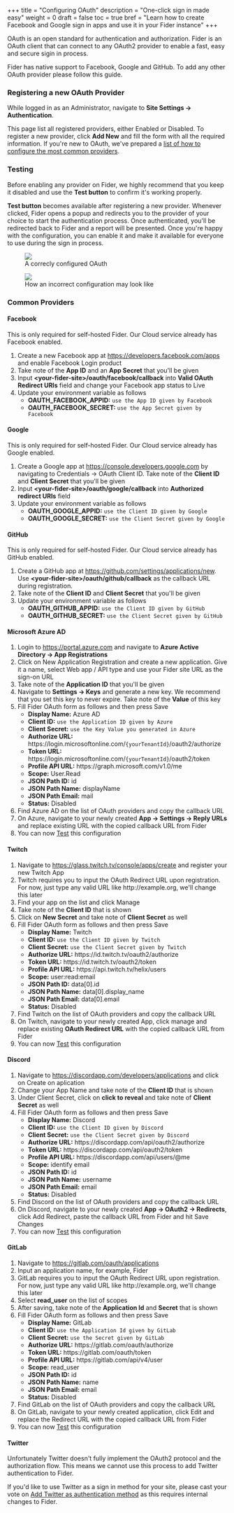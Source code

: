 +++
title = "Configuring OAuth"
description = "One-click sign in made easy"
weight = 0
draft = false
toc = true
bref = "Learn how to create Facebook and Google sign in apps and use it in your Fider instance"
+++

OAuth is an open standard for authentication and authorization. Fider is an OAuth client that can connect to any OAuth2 provider to enable a fast, easy and secure sigin in process.

Fider has native support to Facebook, Google and GitHub. To add any other OAuth provider please follow this guide.

<h3>Registering a new OAuth Provider</h3>

While logged in as an Administrator, navigate to <strong>Site Settings -> Authentication</strong>.

This page list all registered providers, either Enabled or Disabled. To register a new provider, click <strong>Add New</strong> and fill the form with all the required information. If you're new to OAuth, we've prepared a <a href="#oauth-common-providers">list of how to configure the most common providers</a>.

<h3 id="oauth-testing">Testing</h3>

Before enabling any provider on Fider, we highly recommend that you keep it disabled and use the <strong>Test button</strong> to confirm it's working properly. 

<strong>Test button</strong> becomes available after registering a new provider. Whenever clicked, Fider opens a popup and redirects you to the provider of your choice to start the authentication process. Once authenticated, you'll be redirected back to Fider and a report will be presented. Once you're happy with the configuration, you can enable it and make it available for everyone to use during the sign in process.

<div class="container">
  <div class="row">
    <div class="col-sm-6">
      <figure>
        <img src="/images/docs/good-oauth-echo-response.png" />
        <figcaption>A correcly configured OAuth</figcaption>
      </figure>
    </div>
    <div class="col-sm-6">
      <figure>
        <img src="/images/docs/bad-oauth-echo-response.png" />
        <figcaption>How an incorrect configuration may look like</figcaption>
      </figure>
    </div>
  </div>
</div>

<h3 id="oauth-common-providers">Common Providers</h3>

<h4>Facebook</h4>

<div class="alert bg--warning">
  <span>This is only required for self-hosted Fider. Our Cloud service already has Facebook enabled.</span>
</div>

<ol>
  <li>Create a new Facebook app at <a href="https://developers.facebook.com/apps">https://developers.facebook.com/apps</a> and enable Facebook Login product</li> 
  <li>Take note of the <strong>App ID</strong> and an <strong>App Secret</strong> that you'll be given</li>
  <li>Input <strong>&lt;your-fider-site&gt;/oauth/facebook/callback</strong> into <strong>Valid OAuth Redirect URIs</strong> field and change your Facebook app status to Live</li>
  <li>
    Update your environment variable as follows
    <ul>
      <li><strong>OAUTH_FACEBOOK_APPID:</strong> <code>use the App ID given by Facebook</code></li>
      <li><strong>OAUTH_FACEBOOK_SECRET:</strong> <code>use the App Secret given by Facebook</code></li>
    </ul>
  </li>
</ol>

<h4>Google</h4>

<div class="alert bg--warning">
  <span>This is only required for self-hosted Fider. Our Cloud service already has Google enabled.</span>
</div>

<ol>
  <li>
    Create a Google app at <a href="https://console.developers.google.com">https://console.developers.google.com</a> by navigating to Credentials -> OAuth Client ID. Take note of the <strong>Client ID</strong> and <strong>Client Secret</strong> that you'll be given
  </li>
  <li>Input <strong>&lt;your-fider-site&gt;/oauth/google/callback</strong> into <strong>Authorized redirect URIs</strong> field</li>
  <li>
    Update your environment variable as follows
    <ul>
      <li><strong>OAUTH_GOOGLE_APPID:</strong> <code>use the Client ID given by Google</code></li>
      <li><strong>OAUTH_GOOGLE_SECRET:</strong> <code>use the Client Secret given by Google</code></li>
    </ul>
  </li>
</ol>

<h4>GitHub</h4>

<div class="alert bg--warning">
  <span>This is only required for self-hosted Fider. Our Cloud service already has GitHub enabled.</span>
</div>

<ol>
  <li>
    Create a GitHub app at <a href="https://github.com/settings/applications/new">https://github.com/settings/applications/new</a>. Use <strong>&lt;your-fider-site&gt;/oauth/github/callback</strong> as the callback URL during registration.
  </li>
  <li>Take note of the <strong>Client ID</strong> and <strong>Client Secret</strong> that you'll be given</li>
  <li>
    Update your environment variable as follows
    <ul>
      <li><strong>OAUTH_GITHUB_APPID:</strong> <code>use the Client ID given by GitHub</code></li>
      <li><strong>OAUTH_GITHUB_SECRET:</strong> <code>use the Client Secret given by GitHub</code></li>
    </ul>
  </li>
</ol>

<h4>Microsoft Azure AD</h4>

<ol>
  <li>Login to <a href="https://portal.azure.com/">https://portal.azure.com</a> and navigate to <strong>Azure Active Directory -> App Registrations</strong></li>
  <li>Click on New Application Registration and create a new application. Give it a name, select Web app / API type and use your Fider site URL as the sign-on URL</li>
  <li>Take note of the <strong>Application ID</strong> that you'll be given</li>
  <li>Navigate to <strong>Settings -> Keys</strong> and generate a new key. We recommend that you set this key to never expire. Take note of the <strong>Value</strong> of this key</li>
  <li>
    Fill Fider OAuth form as follows and then press Save
    <ul>
      <li><strong>Display Name:</strong> Azure AD</li>
      <li><strong>Client ID:</strong> <code>use the Application ID given by Azure</code></li>
      <li><strong>Client Secret:</strong> <code>use the Key Value you generated in Azure</code></li>
      <li><strong>Authorize URL:</strong> https://login.microsoftonline.com/<code>{yourTenantId}</code>/oauth2/authorize</li>
      <li><strong>Token URL:</strong> https://login.microsoftonline.com/<code>{yourTenantId}</code>/oauth2/token</li>
      <li><strong>Profile API URL:</strong> https://graph.microsoft.com/v1.0/me</li>
      <li><strong>Scope:</strong> User.Read</li>
      <li><strong>JSON Path ID:</strong> id</li>
      <li><strong>JSON Path Name:</strong> displayName</li>
      <li><strong>JSON Path Email:</strong> mail</li>
      <li><strong>Status:</strong> Disabled</li>
    </ul>
  </li>
  <li>Find Azure AD on the list of OAuth providers and copy the callback URL</li>
  <li>On Azure, navigate to your newly created <strong>App -> Settings -> Reply URLs</strong> and replace existing URL with the copied callback URL from Fider</li>
  <li>You can now <a href="#oauth-testing">Test</a> this configuration</li>
</ol>

<h4>Twitch</h4>

<ol>
  <li>Navigate to <a href="https://glass.twitch.tv/console/apps/create">https://glass.twitch.tv/console/apps/create</a> and register your new Twitch App</li>
  <li>Twitch requires you to input the OAuth Redirect URL upon registration. For now, just type any valid URL like http://example.org, we'll change this later</li>
  <li>Find your app on the list and click Manage</li>
  <li>Take note of the <strong>Client ID</strong> that is shown</li>
  <li>Click on <strong>New Secret</strong> and take note of <strong>Client Secret</strong> as well</li>
  <li>
    Fill Fider OAuth form as follows and then press Save
    <ul>
      <li><strong>Display Name:</strong> Twitch</li>
      <li><strong>Client ID:</strong> <code>use the Client ID given by Twitch</code></li>
      <li><strong>Client Secret:</strong> <code>use the Client Secret given by Twitch</code></li>
      <li><strong>Authorize URL:</strong> https://id.twitch.tv/oauth2/authorize</li>
      <li><strong>Token URL:</strong> https://id.twitch.tv/oauth2/token</li>
      <li><strong>Profile API URL:</strong> https://api.twitch.tv/helix/users</li>
      <li><strong>Scope:</strong> user:read:email</li>
      <li><strong>JSON Path ID:</strong> data[0].id</li>
      <li><strong>JSON Path Name:</strong> data[0].display_name</li>
      <li><strong>JSON Path Email:</strong> data[0].email</li>
      <li><strong>Status:</strong> Disabled</li>
    </ul>
  </li>
  <li>Find Twitch on the list of OAuth providers and copy the callback URL</li>
  <li>On Twitch, navigate to your newly created App, click manage and replace existing <strong>OAuth Redirect URL</strong> with the copied callback URL from Fider</li>
  <li>You can now <a href="#oauth-testing">Test</a> this configuration</li>
</ol>

<h4>Discord</h4>

<ol>
  <li>Navigate to <a href="https://discordapp.com/developers/applications">https://discordapp.com/developers/applications</a> and click on Create on aplication</li>
  <li>Change your App Name and take note of the <strong>Client ID</strong> that is shown</li>
  <li>Under Client Secret, click on <strong>click to reveal</strong> and take note of <strong>Client Secret</strong> as well</li>
  <li>
    Fill Fider OAuth form as follows and then press Save
    <ul>
      <li><strong>Display Name:</strong> Discord</li>
      <li><strong>Client ID:</strong> <code>use the Client ID given by Discord</code></li>
      <li><strong>Client Secret:</strong> <code>use the Client Secret given by Discord</code></li>
      <li><strong>Authorize URL:</strong> https://discordapp.com/api/oauth2/authorize</li>
      <li><strong>Token URL:</strong> https://discordapp.com/api/oauth2/token</li>
      <li><strong>Profile API URL:</strong> https://discordapp.com/api/users/@me</li>
      <li><strong>Scope:</strong> identify email</li>
      <li><strong>JSON Path ID:</strong> id</li>
      <li><strong>JSON Path Name:</strong> username</li>
      <li><strong>JSON Path Email:</strong> email</li>
      <li><strong>Status:</strong> Disabled</li>
    </ul>
  </li>
  <li>Find Discord on the list of OAuth providers and copy the callback URL</li>
  <li>On Discord, navigate to your newly created <strong>App -> OAuth2 -> Redirects</strong>, click Add Redirect, paste the callback URL from Fider and hit Save Changes</li>
  <li>You can now <a href="#oauth-testing">Test</a> this configuration</li>
</ol>

<h4>GitLab</h4>

<ol>
  <li>Navigate to <a href="https://gitlab.com/oauth/applications">https://gitlab.com/oauth/applications</a></li>
  <li>Input an application name, for example, Fider</li>
  <li>GitLab requires you to input the OAuth Redirect URL upon registration. For now, just type any valid URL like http://example.org, we'll change this later</li>
  <li>Select <strong>read_user</strong> on the list of scopes</li>
  <li>After saving, take note of the <strong>Application Id</strong> and <strong>Secret</strong> that is shown</li>
  <li>
    Fill Fider OAuth form as follows and then press Save
    <ul>
      <li><strong>Display Name:</strong> GitLab</li>
      <li><strong>Client ID:</strong> <code>use the Application Id given by GitLab</code></li>
      <li><strong>Client Secret:</strong> <code>use the Secret given by GitLab</code></li>
      <li><strong>Authorize URL:</strong> https://gitlab.com/oauth/authorize</li>
      <li><strong>Token URL:</strong> https://gitlab.com/oauth/token</li>
      <li><strong>Profile API URL:</strong> https://gitlab.com/api/v4/user</li>
      <li><strong>Scope:</strong> read_user</li>
      <li><strong>JSON Path ID:</strong> id</li>
      <li><strong>JSON Path Name:</strong> name</li>
      <li><strong>JSON Path Email:</strong> email</li>
      <li><strong>Status:</strong> Disabled</li>
    </ul>
  </li>
  <li>Find GitLab on the list of OAuth providers and copy the callback URL</li>
  <li>On GitLab, navigate to your newly created application, click Edit and replace the Redirect URL with the copied callback URL from Fider</li>
  <li>You can now <a href="#oauth-testing">Test</a> this configuration</li>
</ol>

<h4>Twitter</h4>

Unfortunately Twitter doesn't fully implement the OAuth2 protocol and the authorization flow. This means we cannot use this process to add Twitter authentication to Fider.

If you'd like to use Twitter as a sign in method for your site, please cast your vote on <a href="https://feedback.fider.io/ideas/1/add-twitter-as-authentication-method" target="_blank">Add Twitter as authentication method</a> as this requires internal changes to Fider.